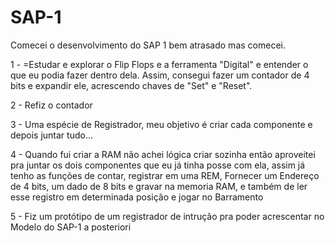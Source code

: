 # SAP-1

Comecei o desenvolvimento do SAP 1 bem atrasado mas comecei.

1 - =Estudar e explorar o Flip Flops e a ferramenta "Digital" e entender o que eu podia fazer dentro dela.
Assim, consegui fazer um contador de 4 bits e expandir ele, acrescendo chaves de "Set" e "Reset".

2 - Refiz o contador

3 - Uma espécie de Registrador, meu objetivo é criar cada componente e depois juntar tudo...

4 - Quando fui criar a RAM não achei lógica criar sozinha então aproveitei pra juntar os dois componentes que eu já tinha posse com ela, assim já tenho as funções de contar, registrar em uma REM,
Fornecer um Endereço de 4 bits, um dado de 8 bits e gravar na memoria RAM, e também de ler esse registro em determinada posição e jogar no Barramento

5 - Fiz um protótipo de um registrador de intrução pra poder acrescentar no Modelo do SAP-1 a posteriori
